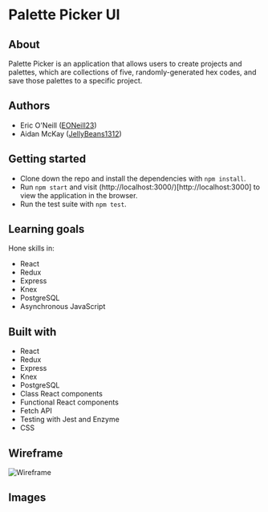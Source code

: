 # Palette Picker UI

## About
Palette Picker is an application that allows users to create projects and palettes, which are collections of five, randomly-generated hex codes, and save those palettes to a specific project.

## Authors
* Eric O'Neill ([EONeill23](https://github.com/eoneill23))
* Aidan McKay ([JellyBeans1312](https://github.com/JellyBeans1312))

## Getting started
* Clone down the repo and install the dependencies with `npm install`.
* Run `npm start` and visit (http://localhost:3000/)[http://localhost:3000] to view the application in the browser.
* Run the test suite with `npm test`.

## Learning goals
Hone skills in:
* React
* Redux
* Express
* Knex
* PostgreSQL
* Asynchronous JavaScript

## Built with
* React
* Redux
* Express
* Knex
* PostgreSQL
* Class React components
* Functional React components
* Fetch API
* Testing with Jest and Enzyme
* CSS

## Wireframe
![Wireframe](./src/assets/palettte-picker-wireframe.jpg)

## Images


